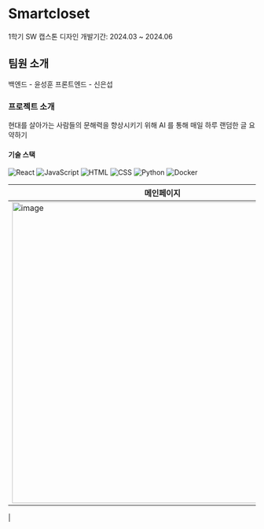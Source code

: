 # Smartcloset
1학기 SW 캡스톤 디자인
개발기간: 2024.03 ~ 2024.06

## 팀원 소개
백엔드 - 윤성훈
프론트엔드 - 신은섭

### 프로젝트 소개
현대를 살아가는 사람들의 문해력을 향상시키기 위해 AI 를 통해 매일 하루 랜덤한 글 요약하기

#### 기술 스택
![React](https://img.shields.io/badge/React-61DAFB?style=flat&logo=React&logoColor=white)
![JavaScript](https://img.shields.io/badge/JavaScript-61DAFB?style=flat&logo=React&logoColor=white)
![HTML](https://img.shields.io/badge/HTML-E34F26?style=flat&logo=HTML5&logoColor=white)
![CSS](https://img.shields.io/badge/CSS-1572B6?style=flat&logo=CSS3&logoColor=white)
![Python](https://img.shields.io/badge/Python-007396?style=flat&logo=Java&logoColor=white)
![Docker](https://img.shields.io/badge/Docker-007396?style=flat&logo=Java&logoColor=white)


| 메인페이지 | 요약하는 페이지 |
| ------------ | ------------- |
| <img width="612" alt="image" src="https://github.com/user-attachments/assets/5ab0d261-f28e-49dd-a3f3-184761a19ab3"> | <img width="612" alt="image" src="https://github.com/user-attachments/assets/5680df75-4cfa-47c7-ae8a-0c194a2b44e2">
 |

